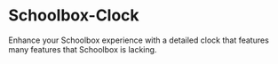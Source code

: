 # Schoolbox-Clock
Enhance your Schoolbox experience with a detailed clock that features many features that Schoolbox is lacking.
